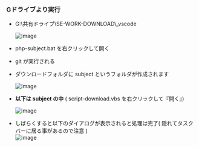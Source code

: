 ### Gドライブより実行
- G:\共有ドライブ\SE-WORK-DOWNLOAD\\_vscode

  ![image](https://github.com/winofsql/subject-230510/assets/1501327/1bbfdcbe-cf95-4e31-befb-3382ff057046)
  
- php-subject.bat を右クリックして開く 
- git が実行される
- ダウンロードフォルダに subject というフォルダが作成されます

  ![image](https://github.com/winofsql/subject-230510/assets/1501327/373f772b-a518-4264-bee4-1de4d9f9ad00)
  
- **以下は subject の中** ( script-download.vbs を右クリックして『開く』)

  ![image](https://github.com/winofsql/subject-230510/assets/1501327/44c9cc9d-ff69-41d2-a1b7-b16f8252b735)
  
- しばらくすると以下のダイアログが表示されると処理は完了( 隠れてタスクバーに居る事があるので注意 )\
  ![image](https://github.com/winofsql/subject-230510/assets/1501327/3aee1e9c-8c85-4196-8e14-1aafec839d62)

  
 

